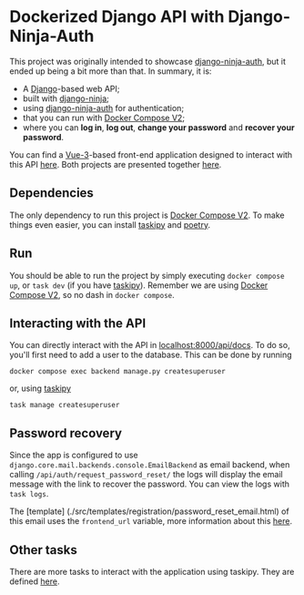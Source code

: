 # Dockerized Django API with Django-Ninja-Auth

This project was originally intended to showcase [django-ninja-auth](https://github.com/mugartec/django-ninja-auth), but it ended up being a bit more than that. In summary, it is:

- A [Django](https://www.djangoproject.com/)-based web API;
- built with [django-ninja](https://django-ninja.rest-framework.com/);
- using [django-ninja-auth](https://github.com/mugartec/django-ninja-auth) for authentication;
- that you can run with [Docker Compose V2](https://docs.docker.com/compose/cli-command/);
- where you can **log in**, **log out**, **change your password** and **recover your password**.

You can find a [Vue-3](https://v3.vuejs.org/)-based front-end application designed to interact with this API [here](https://github.com/mugartec/django-ninja-auth-app-frontend). Both projects are presented together [here](https://github.com/mugartec/django-ninja-auth-app).


## Dependencies
The only dependency to run this project is [Docker Compose V2](https://docs.docker.com/compose/cli-command/). To make things even easier, you can install [taskipy](https://github.com/illBeRoy/taskipy) and [poetry](https://python-poetry.org/).


## Run
You should be able to run the project by simply executing `docker compose up`, or `task dev` (if you have [taskipy](https://github.com/illBeRoy/taskipy)). Remember we are using [Docker Compose V2](https://docs.docker.com/compose/cli-command/), so no dash in `docker compose`.


## Interacting with the API
You can directly interact with the API in [localhost:8000/api/docs](http://localhost:8000/api/docs). To do so, you'll first need to add a user to the database. This can be done by running
```
docker compose exec backend manage.py createsuperuser
```
or, using [taskipy](https://github.com/illBeRoy/taskipy)
```
task manage createsuperuser
```

## Password recovery

Since the app is configured to use `django.core.mail.backends.console.EmailBackend` as email backend, when calling `/api/auth/request_password_reset/` the logs will display the email message with the link to recover the password. You can view the logs with `task logs`.

The [template] (./src/templates/registration/password_reset_email.html) of this email uses the `frontend_url` variable, more information about this [here](https://github.com/mugartec/django-ninja-auth).

## Other tasks

There are more tasks to interact with the application using taskipy. They are defined [here](./pyproject.toml).
